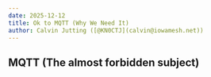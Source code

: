 ```yaml
---
date: 2025-12-12
title: Ok to MQTT (Why We Need It)
author: Calvin Jutting ([@KN0CTJ](calvin@iowamesh.net))
---
```


## MQTT (The almost forbidden subject)